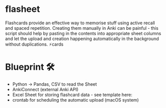# flasheet
Flashcards provide an effective way to memorise stuff using active recall and spaced repetition. Creating them manually in Anki can be painful - this script should help by pasting in the contents into appropriate sheet columns and let the upload and creation happening automatically in the background without duplications. ⚡️cards

# Blueprint 🛠️
- Python -> Pandas, CSV to read the Sheet
- AnkiConnect (external Anki API)
- Excel Sheet for storing flashcard data - see template here: <link>
- crontab for scheduling the automatic upload (macOS system)
